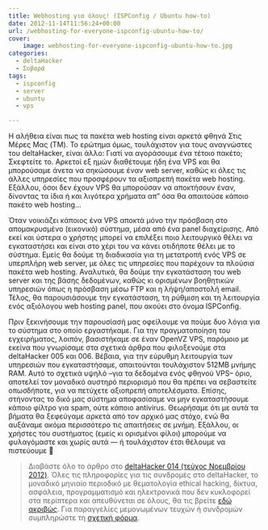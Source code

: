 ```yaml
---
title: Webhosting για όλους! (ISPConfig / Ubuntu how-to)
date: 2012-11-14T11:56:24+00:00
url: /webhosting-for-everyone-ispconfig-ubuntu-how-to/
cover:
    image: webhosting-for-everyone-ispconfig-ubuntu-how-to.jpg
categories:
  - deltaHacker
  - Σοβαρά
tags:
  - ispconfig
  - server
  - ubuntu
  - vps

---
```

Η αλήθεια είναι πως τα πακέτα web hosting είναι αρκετά φθηνά Στις Μέρες Μας (TM). Το ερώτημα όμως, τουλάχιστον για τους αναγνώστες του deltaHacker, είναι άλλο: Γιατί να αγοράσουμε ένα τέτοιο πακέτο; Σκεφτείτε το. Αρκετοί εξ ημών διαθέτουμε ήδη ένα VPS και θα μπορούσαμε άνετα να σηκώσουμε έναν web server, καθώς κι όλες τις άλλες υπηρεσίες που προσφέρουν τα αξιοπρεπή πακέτα web hosting. Εξάλλου, όσοι δεν έχουν VPS θα μπορούσαν να αποκτήσουν έναν, δίνοντας τα ίδια ή και λιγότερα χρήματα απ” όσα θα απαιτούσε κάποιο πακέτο web hosting&#8230;

Όταν νοικιάζει κάποιος ένα VPS αποκτά μόνο την πρόσβαση στο απομακρυσμένο (εικονικό) σύστημα, μέσα από ένα panel διαχείρισης. Από εκεί και ύστερα ο χρήστης μπορεί να επιλέξει ποιο λειτουργικό θέλει να εγκαταστήσει και είναι στο χέρι του να κάνει οτιδήποτε θέλει με το σύστημα. Εμείς θα δούμε τη διαδικασία για τη μετατροπή ενός VPS σε υπερπλήρη web server, με όλες τις υπηρεσίες που παρέχουν τα πλούσια πακέτα web hosting. Αναλυτικά, θα δούμε την εγκατάσταση του web server και της βάσης δεδομένων, καθώς κι ορισμένων βοηθητικών υπηρεσιών όπως η πρόσβαση μέσω FTP και η λήψη/αποστολή email. Τέλος, θα παρουσιάσουμε την εγκατάσταση, τη ρύθμιση και τη λειτουργία ενός αξιόλογου web hosting panel, που ακούει στο όνομα ISPConfig.

Πριν ξεκινήσουμε την παρουσίασή μας οφείλουμε να πούμε δυο λόγια για το σύστημα στο οποίο εργαστήκαμε. Για την πραγματοποίηση του εγχειρήματος, λοιπόν, βασιστήκαμε σε έναν OpenVZ VPS, παρόμοιο με εκείνα που γνωρίσαμε στα σχετικά άρθρα που φιλοξενούμε στα deltaHacker 005 και 006. Βέβαια, για την εύρυθμη λειτουργία των υπηρεσιών που εγκαταστήσαμε, απαιτούνται τουλάχιστον 512MB μνήμης RAM. Αυτό το σχετικά υψηλό –για τα δεδομένα ενός φθηνού VPS– όριο, αποτελεί τον μοναδικό αυστηρό περιορισμό που θα πρέπει να σεβαστείτε οπωσδήποτε, για να πετύχετε αξιοπρεπή αποτελέσματα. Επίσης, στήνοντας το δικό μας σύστημα αποφασίσαμε να μην εγκαταστήσουμε κάποιο φίλτρο για spam, ούτε κάποιο antivirus. Θεωρήσαμε ότι με αυτά τα βήματα θα ξεφεύγαμε αρκετά από τον αρχικό μας στόχο, ενώ θα αυξάναμε ακόμα περισσότερο τις απαιτήσεις σε μνήμη. Εξάλλου, οι χρήστες του συστήματος (εμείς κι ορισμένοι φίλοι) μπορούμε να φυλαγόμαστε και χωρίς αυτά — ή τουλάχιστον έτσι θέλουμε να πιστεύουμε 🙂

> Διαβάστε όλο το άρθρο στο <a href="http://deltahacker.gr/2012/11/13/deltahacker014/" title="deltaHacker 014 – Ημέρες Ραδιοφώνου Edition" target="_blank" rel="noopener noreferrer nofollow" class="broken_link">deltaHacker 014 (τεύχος Νοεμβρίου 2012)</a>. Όλες τις πληροφορίες για τις συνδρομές στο deltaHacker, το μοναδικό μηνιαίο περιοδικό με θεματολογία ethical hacking, δίκτυα, ασφάλεια, προγραμματισμό και ηλεκτρονικά που δεν κυκλοφορεί στα περίπτερα και απευθύνεται σε όλους, θα τις βρείτε <a href="http://deltahacker.gr/subscriptions/" title="Πληροφορίες συνδρομών" target="_blank" rel="noopener noreferrer nofollow" class="broken_link">εδώ ακριβώς</a>. Για παραγγελίες μεμονωμένων τευχών ή συνδρομών συμπληρώστε τη <a href="http://deltahacker.gr/order/" title="Αγορές τευχών & συνδρομών" target="_blank" rel="noopener noreferrer nofollow" class="broken_link">σχετική φόρμα</a>.